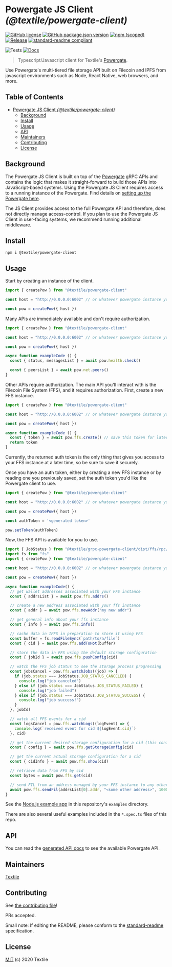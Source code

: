 Powergate JS Client _(@textile/powergate-client)_
===

[![GitHub license](https://img.shields.io/github/license/textileio/js-powergate-client.svg)](./LICENSE)
[![GitHub package.json version](https://img.shields.io/github/package-json/v/textileio/js-powergate-client.svg?style=popout-square)](./package.json)
[![npm (scoped)](https://img.shields.io/npm/v/@textile/powergate-client.svg?style=popout-square)](https://www.npmjs.com/package/@textile/powergate-client)
[![Release](https://img.shields.io/github/release/textileio/js-powergate-client.svg)](https://github.com/textileio/js-powergate-client/releases/latest)
[![standard-readme compliant](https://img.shields.io/badge/standard--readme-OK-green.svg)](https://github.com/RichardLitt/standard-readme)

![Tests](https://github.com/textileio/js-powergate-client/workflows/Test/badge.svg)
[![Docs](https://github.com/textileio/js-powergate-client/workflows/Docs/badge.svg)](https://textileio.github.io/js-powergate-client)

> Typescript/Javascript client for Textile's [Powergate](https://github.com/textileio/powergate).

Use Powergate's multi-tiered file storage API built on Filecoin and IPFS from javascript environments such as Node, React Native, web browsers, and more.

## Table of Contents

- [Powergate JS Client _(@textile/powergate-client)_](#powergate-js-client-textilepowergate-client)
  - [Background](#background)
  - [Install](#install)
  - [Usage](#usage)
  - [API](#api)
  - [Maintainers](#maintainers)
  - [Contributing](#contributing)
  - [License](#license)

## Background

The Powergate JS Client is built on top of the [Powergate](https://github.com/textileio/powergate/) gRPC APIs and contains the logic that makes it straight-forward to build those APIs into JavaScript-based systems. Using the Powergate JS Client requires access to a running instance of the Powergate. Find details on [setting up the Powergate here](https://github.com/textileio/powergate/#installation).

The JS Client provides access to the full Powergate API and therefore, does not directly manage access-control. If you plan to use the Powergate JS Client in user-facing systems, we recommend running additional middleware.

## Install

```
npm i @textile/powergate-client
```

## Usage

Start by creating an instance of the client.

```typescript
import { createPow } from "@textile/powergate-client"

const host = "http://0.0.0.0:6002" // or whatever powergate instance you want

const pow = createPow({ host })
```

Many APIs are immediately available and don't require authorization.

```typescript
import { createPow } from "@textile/powergate-client"

const host = "http://0.0.0.0:6002" // or whatever powergate instance you want

const pow = createPow({ host })

async function exampleCode () {
  const { status, messagesList } = await pow.health.check()

  const { peersList } = await pow.net.peers()
}
```

Other APIs require authorization. The main API you'll interact with is the Filecoin File System (FFS), and it requires authorization. First, create a new FFS instance.

```typescript
import { createPow } from "@textile/powergate-client"

const host = "http://0.0.0.0:6002" // or whatever powergate instance you want

const pow = createPow({ host })

async function exampleCode () {
  const { token } = await pow.ffs.create() // save this token for later use!
  return token
}
```

Currently, the returned auth token is the only thing that gives you access to your FFS instance at a later time, so be sure to save it securely.

Once you have an auth token, either by creating a new FFS instance or by reading one you previously saved, set the auth token you'd like the Powergate client to use.

```typescript
import { createPow } from "@textile/powergate-client"

const host = "http://0.0.0.0:6002" // or whatever powergate instance you want

const pow = createPow({ host })

const authToken = '<generated token>'

pow.setToken(authToken)
```

Now, the FFS API is available for you to use.

```typescript
import { JobStatus } from "@textile/grpc-powergate-client/dist/ffs/rpc/rpc_pb"
import fs from "fs"
import { createPow } from "@textile/powergate-client"

const host = "http://0.0.0.0:6002" // or whatever powergate instance you want

const pow = createPow({ host })

async function exampleCode() {
  // get wallet addresses associated with your FFS instance
  const { addrsList } = await pow.ffs.addrs()

  // create a new address associated with your ffs instance
  const { addr } = await pow.ffs.newAddr("my new addr")

  // get general info about your ffs instance
  const { info } = await pow.ffs.info()

  // cache data in IPFS in preparation to store it using FFS
  const buffer = fs.readFileSync(`path/to/a/file`)
  const { cid } = await pow.ffs.addToHot(buffer)

  // store the data in FFS using the default storage configuration
  const { jobId } = await pow.ffs.pushConfig(cid)

  // watch the FFS job status to see the storage process progressing
  const jobsCancel = pow.ffs.watchJobs((job) => {
    if (job.status === JobStatus.JOB_STATUS_CANCELED) {
      console.log("job canceled")
    } else if (job.status === JobStatus.JOB_STATUS_FAILED) {
      console.log("job failed")
    } else if (job.status === JobStatus.JOB_STATUS_SUCCESS) {
      console.log("job success!")
    }
  }, jobId)

  // watch all FFS events for a cid
  const logsCancel = pow.ffs.watchLogs((logEvent) => {
    console.log(`received event for cid ${logEvent.cid}`)
  }, cid)

  // get the current desired storage configuration for a cid (this configuration may not be realized yet)
  const { config } = await pow.ffs.getStorageConfig(cid)

  // get the current actual storage configuration for a cid
  const { cidInfo } = await pow.ffs.show(cid)

  // retrieve data from FFS by cid
  const bytes = await pow.ffs.get(cid)

  // send FIL from an address managed by your FFS instance to any other address
  await pow.ffs.sendFil(addrsList[0].addr, "<some other address>", 1000)
}
```

See the [Node.js example app](https://github.com/textileio/js-powergate-client/tree/master/examples/node) in this repository's `examples` directory.

There are also several useful examples included in the `*.spec.ts` files of this repo.

## API

You can read the [generated API docs](https://textileio.github.io/js-powergate-client/) to see the available Powergate API.

## Maintainers

[Textile](https://github.com/textileio)

## Contributing

See [the contributing file](CONTRIBUTING.md)!

PRs accepted.

Small note: If editing the README, please conform to the [standard-readme](https://github.com/RichardLitt/standard-readme) specification.

## License

[MIT](LICENSE) (c) 2020 Textile
